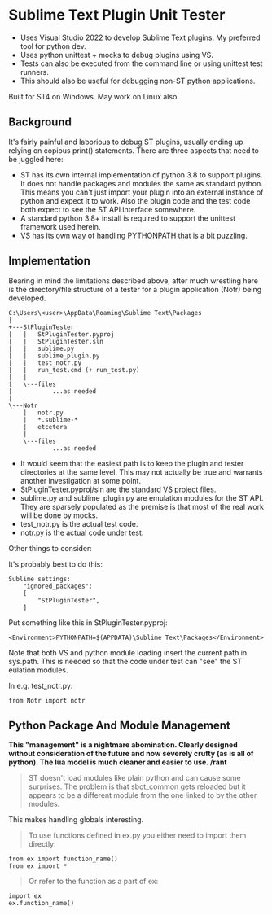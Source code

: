 # Sublime Text Plugin Unit Tester

- Uses Visual Studio 2022 to develop Sublime Text plugins. My preferred tool for python dev.
- Uses python unittest + mocks to debug plugins using VS.
- Tests can also be executed from the command line or using unittest test runners.
- This should also be useful for debugging non-ST python applications.

Built for ST4 on Windows. May work on Linux also.

## Background

It's fairly painful and laborious to debug ST plugins, usually ending up relying on copious print() statements.
There are three aspects that need to be juggled here:

- ST has its own internal implementation of python 3.8 to support plugins. It does not handle packages and modules
  the same as standard python. This means you can't just import your plugin into an external instance of python
  and expect it to work. Also the plugin code and the test code both expect to see the ST API interface somewhere.
- A standard python 3.8+ install is required to support the unittest framework used herein.
- VS has its own way of handling PYTHONPATH that is a bit puzzling.  

## Implementation

Bearing in mind the limitations described above, after much wrestling here is the directory/file structure of a tester for a plugin
application (Notr) being developed.

```
C:\Users\<user>\AppData\Roaming\Sublime Text\Packages
|
+---StPluginTester
|   |   StPluginTester.pyproj
|   |   StPluginTester.sln
|   |   sublime.py
|   |   sublime_plugin.py
|   |   test_notr.py
|   |   run_test.cmd (+ run_test.py)
|   |
|   \---files
|           ...as needed
|
\---Notr
    |   notr.py
    |   *.sublime-*
    |   etcetera
    |
    \---files
            ...as needed
```

- It would seem that the easiest path is to keep the plugin and tester directories at the same level. This may
  not actually be true and warrants another investigation at some point.
- StPluginTester.pyproj/sln are the standard VS project files.
- sublime.py and sublime_plugin.py are emulation modules for the ST API. They are sparsely populated as the premise
    is that most of the real work will be done by mocks.
- test_notr.py is the actual test code.
- notr.py is the actual code under test.

Other things to consider:

It's probably best to do this:
```
Sublime settings:
    "ignored_packages":
    [
        "StPluginTester",
    ]
```

Put something like this in StPluginTester.pyproj:
```
<Environment>PYTHONPATH=$(APPDATA)\Sublime Text\Packages</Environment>
```

Note that both VS and python module loading insert the current path in sys.path. This is needed so that the code under test can "see"
the ST eulation modules.

In e.g. test_notr.py:

```
from Notr import notr
```

## Python Package And Module Management

**This "management" is a nightmare abomination. Clearly designed without consideration of the future
and now severely crufty (as is all of python). The lua model is much cleaner and easier to use. /rant**

> ST doesn't load modules like plain python and can cause some surprises. The problem is that sbot_common
> gets reloaded but it appears to be a different module from the one linked to by the other modules.

This makes handling globals interesting.


> To use functions defined in ex.py you either need to import them directly:
>
```
from ex import function_name()
from ex import *
```
> Or refer to the function as a part of ex:
>
```
import ex
ex.function_name()
```
